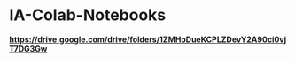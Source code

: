 # IA-Colab-Notebooks


**https://drive.google.com/drive/folders/1ZMHoDueKCPLZDevY2A90ci0vjT7DG3Gw**
